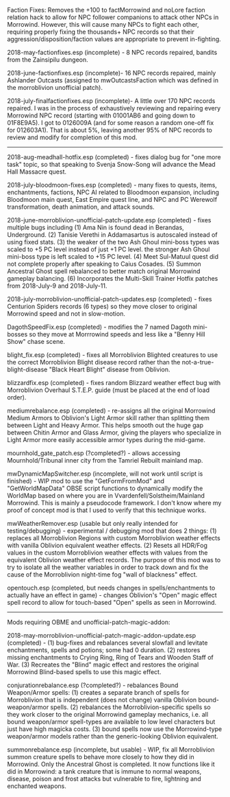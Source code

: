 Faction Fixes: Removes the +100 to factMorrowind and noLore faction relation hack to allow for NPC follower companions to attack other NPCs in Morrowind.  However, this will cause many NPCs to fight each other, requiring properly fixing the thousands+ NPC records so that their aggression/disposition/faction values are appropriate to prevent in-fighting.

2018-may-factionfixes.esp (incomplete) - 8 NPC records repaired, bandits from the Zainsipilu dungeon.

2018-june-factionfixes.esp (incomplete)- 16 NPC records repaired, mainly Ashlander Outcasts (assigned to mwOutcastsFaction which was defined in the morroblivion unofficial patch).

2018-july-finalfactionfixes.esp (incomplete)- A little over 170 NPC records repaired.  I was in the process of exhaustively reviewing and repairing every Morrowind NPC record (starting with 01001AB6 and going down to 01F8E9A5).  I got to 0126009A (and for some reason a random one-off fix for 012603A1).  That is about 5%, leaving another 95% of NPC records to review and modify for completion of this mod.

-----

2018-aug-meadhall-hotfix.esp (completed) - fixes dialog bug for "one more task" topic, so that speaking to Svenja Snow-Song will advance the Mead Hall Massacre quest.

2018-july-bloodmoon-fixes.esp (completed) - many fixes to quests, items, enchantments, factions, NPC AI related to Bloodmoon expansion, including Bloodmoon main quest, East Empire quest line, and NPC and PC Werewolf transformation, death animation, and attack sounds.

2018-june-morroblivion-unofficial-patch-update.esp (completed) - fixes multiple bugs including (1) Ama Nin is found dead in Berandas, Underground. (2) Tanisie Verethi in Addamasartus is autoscaled instead of using fixed stats. (3) the weaker of the two Ash Ghoul mini-boss types was scaled to +5 PC level instead of just +1 PC level.  the stronger Ash Ghoul mini-boss type is left scaled to +15 PC level. (4) Meet Sul-Matuul quest did not complete properly after speaking to Caius Cosades.  (5) Summon Ancestral Ghost spell rebalanced to better match original Morrowind gameplay balancing. (6) Incorporates the Multi-Skill Trainer Hotfix patches from 2018-July-9 and 2018-July-11.

2018-july-morroblivion-unofficial-patch-updates.esp (completed) - fixes Centurion Spiders records (6 types) so they move closer to original Morrowind speed and not in slow-motion.

DagothSpeedFix.esp (completed) - modifies the 7 named Dagoth mini-bosses so they move at Morrrowind speeds and less like a "Benny Hill Show" chase scene. 

blight_fix.esp (completed) - fixes all Morroblivion Blighted creatures to use the correct Morroblivion Blight disease record rather than the not-a-true-blight-disease "Black Heart Blight" disease from Oblivion.

blizzardfix.esp (completed) - fixes random Blizzard weather effect bug with Morroblivion Overhaul S.T.E.P. guide (must be placed at the end of load order).

mediumrebalance.esp (completed) - re-assigns all the original Morrowind Medium Armors to Oblivion's Light Armor skill rather than splitting them between Light and Heavy Armor.  This helps smooth out the huge gap between Chitin Armor and Glass Armor, giving the players who specialize in Light Armor more easily accessible armor types during the mid-game.

mournhold_gate_patch.esp (?completed?) - allows accessing Mournhold/Tribunal inner city from the Tamriel Rebuilt mainland map.

mwDynamicMapSwitcher.esp (incomplete, will not work until script is finished) - WIP mod to use the "GetFormFromMod" and "GetWorldMapData" OBSE script functions to dynamically modify the WorldMap based on where you are in Vvardenfell/Solstheim/Mainland Morrowind.  This is mainly a pseudocode framework.  I don't know where my proof of concept mod is that I used to verify that this technique works.

mwWeatherRemover.esp (usable but only really intended for testing/debugging) - experimental / debugging mod that does 2 things: (1) replaces all Morroblivion Regions with custom Morroblivion weather effects with vanilla Oblivion equivalent weather effects. (2) Resets all HDR/Fog values in the custom Morroblivion weather effects with values from the equivalent Oblivion weather effect records.  The purpose of this mod was to try to isolate all the weather variables in order to track down and fix the cause of the Morroblivion night-time fog "wall of blackness" effect.

opentouch.esp (completed, but needs changes in spells/enchantments to actually have an effect in game) - changes Oblivion's "Open" magic effect spell record to allow for touch-based "Open" spells as seen in Morrowind.

-----------------------

Mods requiring OBME and unofficial-patch-magic-addon:

2018-may-morroblivion-unofficial-patch-magic-addon-update.esp (completed) - (1) bug-fixes and rebalances several slowfall and levitate enchantments, spells and potions; some had 0 duration.  (2) restores missing enchantments to Crying Ring, Ring of Tears and Wooden Staff of War.  (3) Recreates the "Blind" magic effect and restores the original Morrowind Blind-based spells to use this magic effect.

conjurationrebalance.esp (?completed?) - rebalances Bound Weapon/Armor spells: (1) creates a separate branch of spells for Morroblivion that is independent (does not change) vanilla Oblivion bound-weapon/armor spells. (2) rebalances the Morroblivion-specific spells so they work closer to the original Morrowind gameplay mechanics, i.e. all bound weapon/armor spell-types are available to low level characters but just have high magicka costs. (3) bound spells now use the Morrowind-type weapon/armor models rather than the generic-looking Oblivion equivalent.

summonrebalance.esp (incomplete, but usable) - WIP, fix all Morroblivion summon creature spells to behave more closely to how they did in Morrowind.  Only the Ancestral Ghost is completed.  It now functions like it did in Morrowind: a tank creature that is immune to normal weapons, disease, poison and frost attacks but vulnerable to fire, lightning and enchanted weapons.